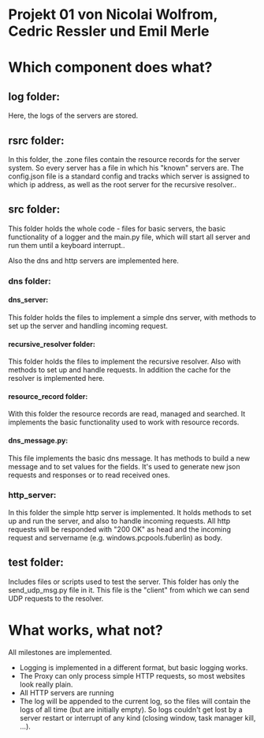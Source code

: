 # Projekt 01 von Nicolai Wolfrom, Cedric Ressler und Emil Merle

# Which component does what?

## log folder: 
Here, the logs of the servers are stored. 

## rsrc folder:
In this folder, the .zone files contain the resource records for the server system. So every server has a file in which his
 "known" servers are. 
The config.json file is a standard config and tracks which server is assigned to which ip address, as well as the root server for the recursive resolver..

## src folder:
This folder holds the whole code - files for basic servers, the basic functionality of a logger and the main.py file, which will start all server and run them until a keyboard interrupt..
 
Also the dns and http servers are implemented here. 
### dns folder:
#### dns_server: 
This folder holds the files to implement a simple dns server, with methods to set up the server and handling incoming 
request.
#### recursive_resolver folder:
This folder holds the files to implement the recursive resolver. Also with methods to set up and handle requests. 
In addition the cache for the resolver is implemented here. 
#### resource_record folder:
With this folder the resource records are read, managed and searched. It implements the basic functionality used to work with resource records. 
#### dns_message.py:
This file implements the basic dns message. It has methods to build a new message and to set values for the fields. 
It's used to generate new json requests and responses or to read received ones.

### http_server: 
In this folder the simple http server is implemented. It holds methods to set up and run the server, and also to handle 
incoming requests. 
All http requests will be responded with "200 OK" as head and the incoming request and servername (e.g. windows.pcpools.fuberlin) as body.


## test folder:
Includes files or scripts used to test the server.
This folder has only the send_udp_msg.py file in it. 
This file is the "client" from which we can send UDP requests to the resolver.


# What works, what not?
All milestones are implemented. 

* Logging is implemented in a different format, but basic logging works. 
* The Proxy can only process simple HTTP requests, so most websites look really plain. 
* All HTTP servers are running
* The log will be appended to the current log, so the files will contain the logs of all time (but are initially empty). So logs couldn't get lost by a server restart or interrupt of any kind (closing window, task manager kill, ...).

